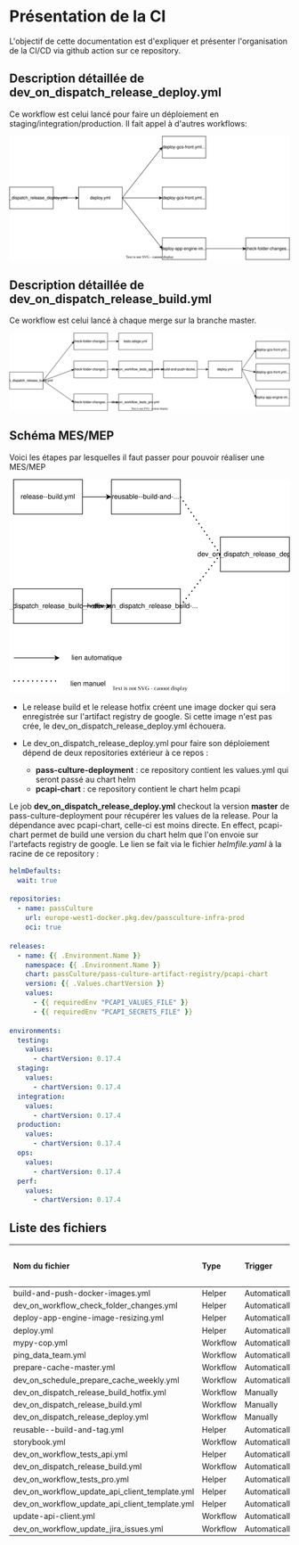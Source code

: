 Présentation de la CI
=====================

L'objectif de cette documentation est d'expliquer et présenter l'organisation de la CI/CD via github action sur ce repository.


Description détaillée de dev_on_dispatch_release_deploy.yml
--------------------------------------------

Ce workflow est celui lancé pour faire un déploiement en staging/integration/production. Il fait appel à d'autres workflows:

![schéma release deploy](./img/release-deploy.drawio.svg)

Description détaillée de dev_on_dispatch_release_build.yml
---------------------------------------

Ce workflow est celui lancé à chaque merge sur la branche master.

![schéma test main](./img/test-main.drawio.svg)

Schéma MES/MEP
--------------

Voici les étapes par lesquelles il faut passer pour pouvoir réaliser une MES/MEP


![schéma MES - MEP](./img/MES-MEP.drawio.svg)


* Le release build et le release hotfix créent une image docker qui sera enregistrée sur l'artifact registry de google. Si cette image n'est pas crée, le dev_on_dispatch_release_deploy.yml échouera.

* Le dev_on_dispatch_release_deploy.yml pour faire son déploiement dépend de deux repositories extérieur à ce repos :
  * **pass-culture-deployment** : ce repository contient les values.yml qui seront passé au chart helm
  * **pcapi-chart** : ce repository contient le chart helm pcapi

Le job **dev_on_dispatch_release_deploy.yml** checkout la version **master** de pass-culture-deployment pour récupérer les values de la release. Pour la dépendance avec pcapi-chart, celle-ci est moins directe. En effect, pcapi-chart permet de build une version du chart helm que l'on envoie sur l'artefacts registry de google. Le lien se fait via le fichier *helmfile.yaml* à la racine de ce repository :

```yaml
helmDefaults:
  wait: true

repositories:
  - name: passCulture
    url: europe-west1-docker.pkg.dev/passculture-infra-prod
    oci: true

releases:
  - name: {{ .Environment.Name }}
    namespace: {{ .Environment.Name }}
    chart: passCulture/pass-culture-artifact-registry/pcapi-chart
    version: {{ .Values.chartVersion }}
    values:
      - {{ requiredEnv "PCAPI_VALUES_FILE" }}
      - {{ requiredEnv "PCAPI_SECRETS_FILE" }}

environments:
  testing:
    values:
      - chartVersion: 0.17.4
  staging:
    values:
      - chartVersion: 0.17.4
  integration:
    values:
      - chartVersion: 0.17.4
  production:
    values:
      - chartVersion: 0.17.4
  ops:
    values:
      - chartVersion: 0.17.4
  perf:
    values:
      - chartVersion: 0.17.4
```

Liste des fichiers
------------------

| Nom du fichier                        | Type     | Trigger       | Liens vers les runs                                                                                   |
|:--------------------------------------|:---------|:--------------|:------------------------------------------------------------------------------------------------------|
| build-and-push-docker-images.yml      | Helper   | Automatically |                                                                                                       |
| dev_on_workflow_check_folder_changes.yml              | Helper   | Automatically |                                                                                                       |
| deploy-app-engine-image-resizing.yml | Helper   | Automatically |                                                                                                       |
| deploy.yml                            | Helper   | Automatically |                                                                                                       |
| mypy-cop.yml                          | Workflow | Automatically | [runs](https://github.com/pass-culture/pass-culture-main/actions/workflows/mypy-cop.yml)              |
| ping_data_team.yml                    | Workflow | Automatically | [runs](https://github.com/pass-culture/pass-culture-main/actions/workflows/ping_data_team.yml)        |
| prepare-cache-master.yml              | Workflow | Automatically | [runs](https://github.com/pass-culture/pass-culture-main/actions/workflows/prepare-cache-master.yml)  |
| dev_on_schedule_prepare_cache_weekly.yml              | Workflow | Automatically | [runs](https://github.com/pass-culture/pass-culture-main/actions/workflows/dev_on_schedule_prepare_cache_weekly.yml)  |
| dev_on_dispatch_release_build_hotfix.yml             | Workflow | Manually      | [runs](https://github.com/pass-culture/pass-culture-main/actions/workflows/dev_on_dispatch_release_build_hotfix.yml) |
| dev_on_dispatch_release_build.yml                    | Workflow | Manually      | [runs](https://github.com/pass-culture/pass-culture-main/actions/workflows/dev_on_dispatch_release_build.yml)        |
| dev_on_dispatch_release_deploy.yml                   | Workflow | Manually      | [runs](https://github.com/pass-culture/pass-culture-main/actions/workflows/dev_on_dispatch_release_deploy.yml)       |
| reusable--build-and-tag.yml           | Helper   | Automatically |                                                                                                       |
| storybook.yml                         | Workflow | Automatically | [runs](https://github.com/pass-culture/pass-culture-main/actions/workflows/storybook.yml)             |
| dev_on_workflow_tests_api.yml                         | Helper   | Automatically |                                                                                                       |
| dev_on_dispatch_release_build.yml                        | Workflow | Automatically | [runs](https://github.com/pass-culture/pass-culture-main/actions/workflows/dev_on_dispatch_release_build.yml)            |
| dev_on_workflow_tests_pro.yml                         | Helper   | Automatically |                                                                                                       |
| dev_on_workflow_update_api_client_template.yml        | Helper   | Automatically |                                                                                                       |
| dev_on_workflow_update_api_client_template.yml        | Helper   | Automatically |                                                                                                       |
| update-api-client.yml                 | Workflow | Automatically | [runs](https://github.com/pass-culture/pass-culture-main/actions/workflows/update-api-client.yml)     |
| dev_on_workflow_update_jira_issues.yml                | Workflow | Automatically | [runs](https://github.com/pass-culture/pass-culture-main/actions/workflows/dev_on_workflow_update_jira_issues.yml)    |
